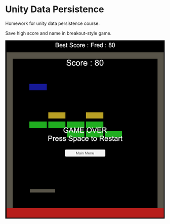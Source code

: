 # Unity Data Persistence

Homework for unity data persistence course.

Save high score and name in breakout-style game.

![Screen Shot](screen-shot.png)

